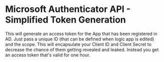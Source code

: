 # Microsoft Authenticator API - Simplified Token Generation
This will generate an access token for the App that has been registered in AD. Just pass a unique ID (that can be defined when logic app is edited) and the scope. This will encapsulate your Client ID and Client Secret to decrease the chance of them getting revealed and leaked. Instead you get an access token that's valid for one hour.
